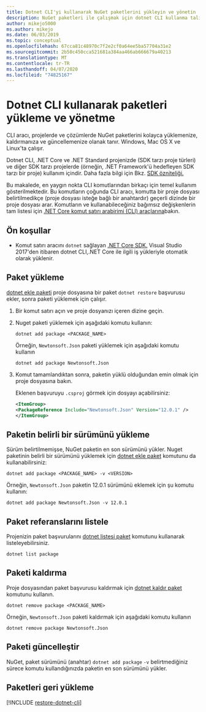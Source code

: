 ```yaml
---
title: Dotnet CLI'yi kullanarak NuGet paketlerini yükleyin ve yönetin
description: NuGet paketleri ile çalışmak için dotnet CLI kullanma talimatları.
author: mikejo5000
ms.author: mikejo
ms.date: 06/03/2019
ms.topic: conceptual
ms.openlocfilehash: 67cca81c48970c7f2e2cf0a64ee5ba57704a31e2
ms.sourcegitcommit: 2b50c450cca521681a384aa466ab666679a40213
ms.translationtype: MT
ms.contentlocale: tr-TR
ms.lasthandoff: 04/07/2020
ms.locfileid: "74825167"
---
```

# <a name="install-and-manage-packages-using-the-dotnet-cli"></a>Dotnet CLI kullanarak paketleri yükleme ve yönetme

CLI aracı, projelerde ve çözümlerde NuGet paketlerini kolayca yüklemenize, kaldırmanıza ve güncellemenize olanak tanır. Windows, Mac OS X ve Linux'ta çalışır.

Dotnet CLI, .NET Core ve .NET Standard projenizde (SDK tarzı proje türleri) ve diğer SDK tarzı projelerde (örneğin, .NET Framework'ü hedefleyen SDK tarzı bir proje) kullanım içindir. Daha fazla bilgi için Bkz. [SDK özniteliği.](/dotnet/core/tools/csproj#additions)

Bu makalede, en yaygın nokta CLI komutlarından birkaçı için temel kullanım gösterilmektedir. Bu komutların çoğunda CLI aracı, komutta bir proje dosyası belirtilmedikçe (proje dosyası isteğe bağlı bir anahtardır) geçerli dizinde bir proje dosyası arar. Komutların ve kullanabileceğiniz bağımsız değişkenlerin tam listesi için [.NET Core komut satırı arabirimi (CLI) araçlarına](../reference/dotnet-commands.md)bakın.

## <a name="prerequisites"></a>Ön koşullar

- Komut satırı aracını `dotnet` sağlayan [.NET Core SDK.](https://www.microsoft.com/net/download/) Visual Studio 2017'den itibaren dotnet CLI,.NET Core ile ilgili iş yükleriyle otomatik olarak yüklenir.

## <a name="install-a-package"></a>Paket yükleme

[dotnet ekle paketi](/dotnet/core/tools/dotnet-add-package?tabs=netcore2x) proje dosyasına bir paket `dotnet restore` başvurusu ekler, sonra paketi yüklemek için çalışır.

1. Bir komut satırı açın ve proje dosyanızı içeren dizine geçin.

2. Nuget paketi yüklemek için aşağıdaki komutu kullanın:

    ```dotnetcli
    dotnet add package <PACKAGE_NAME>
    ```

    Örneğin, `Newtonsoft.Json` paketi yüklemek için aşağıdaki komutu kullanın

    ```dotnetcli
    dotnet add package Newtonsoft.Json
    ```

3. Komut tamamlandıktan sonra, paketin yüklü olduğundan emin olmak için proje dosyasına bakın.

   Eklenen başvuruyu `.csproj` görmek için dosyayı açabilirsiniz:

    ```xml
   <ItemGroup>
    <PackageReference Include="Newtonsoft.Json" Version="12.0.1" />
   </ItemGroup>
    ```

## <a name="install-a-specific-version-of-a-package"></a>Paketin belirli bir sürümünü yükleme

Sürüm belirtilmemişse, NuGet paketin en son sürümünü yükler. Nuget paketinin belirli bir sürümünü yüklemek için [dotnet ekle paket](/dotnet/core/tools/dotnet-add-package?tabs=netcore2x) komutunu da kullanabilirsiniz:

```dotnetcli
dotnet add package <PACKAGE_NAME> -v <VERSION>
```

Örneğin, `Newtonsoft.Json` paketin 12.0.1 sürümünü eklemek için şu komutu kullanın:

```dotnetcli
dotnet add package Newtonsoft.Json -v 12.0.1
```

## <a name="list-package-references"></a>Paket referanslarını listele

Projenizin paket başvurularını [dotnet listesi paket](/dotnet/core/tools/dotnet-list-package?tabs=netcore2x) komutunu kullanarak listeleyebilirsiniz.

```dotnetcli
dotnet list package
```

## <a name="remove-a-package"></a>Paketi kaldırma

Proje dosyasından paket başvurusu kaldırmak için [dotnet kaldır paket](/dotnet/core/tools/dotnet-remove-package?tabs=netcore2x) komutunu kullanın.

```dotnetcli
dotnet remove package <PACKAGE_NAME>
```

Örneğin, `Newtonsoft.Json` paketi kaldırmak için aşağıdaki komutu kullanın

```dotnetcli
dotnet remove package Newtonsoft.Json
```

## <a name="update-a-package"></a>Paketi güncelleştir

NuGet, paket sürümünü (anahtar) `dotnet add package` `-v` belirtmediğiniz sürece komutu kullandığınızda paketin en son sürümünü yükler.

## <a name="restore-packages"></a>Paketleri geri yükleme

[!INCLUDE [restore-dotnet-cli](includes/restore-dotnet-cli.md)]
